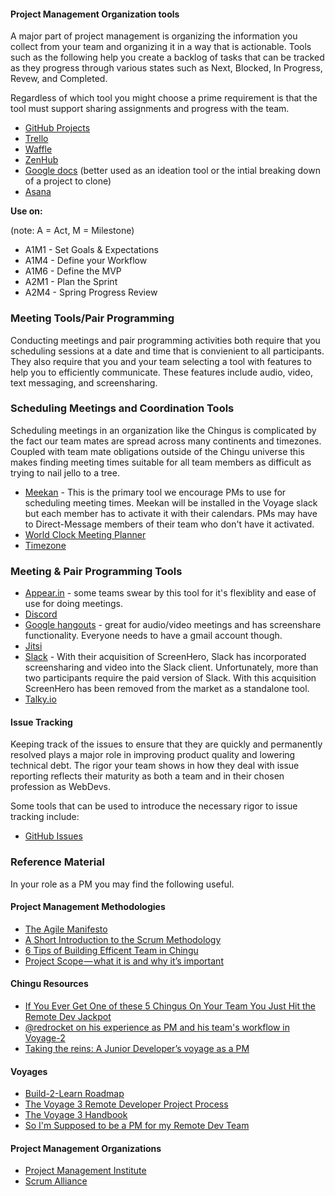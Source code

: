 #### Project Management Organization tools

A major part of project management is organizing the information you collect
from your team and organizing it in a way that is actionable. Tools such as the
following help you create a backlog of tasks that can be tracked as they 
progress through various states such as Next, Blocked, In Progress, Revew, and
Completed.

Regardless of which tool you might choose a prime requirement is that the tool
must support sharing assignments and progress with the team.

- [GitHub Projects](https://help.github.com/articles/about-project-boards/)
- [Trello](www.trello.com)
- [Waffle](www.waffle.io)
- [ZenHub](https://www.zenhub.com/)
- [Google docs](https://docs.google.com/) (better used as an ideation tool or the intial breaking down of a project to clone)
- [Asana](www.asana.com)

**Use on:** 

(note: A = Act, M = Milestone)
- A1M1 - Set Goals & Expectations
- A1M4 - Define your Workflow
- A1M6 - Define the MVP
- A2M1 - Plan the Sprint 
- A2M4 - Spring Progress Review 

### Meeting Tools/Pair Programming

Conducting meetings and pair programming activities both require that you
scheduling sessions at a date and time that is convienient to all
participants. They also require that you and your team selecting a tool 
with features to help you to efficiently communicate. These features include
audio, video, text messaging, and screensharing. 

### Scheduling Meetings and Coordination Tools

Scheduling meetings in an organization like the Chingus is complicated by the
fact our team mates are spread across many continents and timezones. Coupled
with team mate obligations outside of the Chingu universe this makes finding
meeting times suitable for all team members as difficult as trying to nail
jello to a tree.

- [Meekan](https://meekan.com/) - This is the primary tool we encourage PMs to use for scheduling meeting times. Meekan will be installed in the Voyage slack but each member has to activate it with their calendars. PMs may have to Direct-Message members of their team who don't have it activated. 
- [World Clock Meeting Planner](https://www.timeanddate.com/worldclock/meeting.html)
- [Timezone](http://timezone.me/en/meeting-planner)

### Meeting & Pair Programming Tools

- [Appear.in](https://appear.in/) - some teams swear by this tool for it's flexiblity and ease of use for doing meetings.
- [Discord](https://discord.com) 
- [Google hangouts](https://hangouts.google.com/) - great for audio/video meetings and has screenshare functionality. Everyone needs to have a gmail account though.
- [Jitsi](https://meet.jit.si)
- [Slack](https://slack.com) - With their acquisition of ScreenHero, Slack has incorporated screensharing and video into the Slack client. Unfortunately, more than two participants require the paid version of Slack. With this acquisition ScreenHero has been removed from the market as a standalone tool.
- [Talky.io](https://talky.io) 

#### Issue Tracking

Keeping track of the issues to ensure that they are quickly and permanently
resolved plays a major role in improving product quality and lowering technical
debt. The rigor your team shows in how they deal with issue reporting reflects
their maturity as both a team and in their chosen profession as WebDevs.

Some tools that can be used to introduce the necessary rigor to issue tracking
include:

- [GitHub Issues](https://guides.github.com/features/issues/)

### Reference Material

In your role as a PM you may find the following useful.

#### Project Management Methodologies

- [The Agile Manifesto](http://agilemanifesto.org/)
- [A Short Introduction to the Scrum Methodology](https://medium.com/chingu/a-short-introduction-to-the-scrum-methodology-7a23431b9f17)
- [6 Tips of Building Efficent Team in Chingu](https://medium.com/chingu/6-tips-of-building-efficient-team-in-chingu-3477c2f7305b)
- [Project Scope — what it is and why it’s important](https://medium.com/chingu/project-scope-what-it-is-and-why-its-important-1a07c8e07dbf)

#### Chingu Resources

- [If You Ever Get One of these 5 Chingus On Your Team You Just Hit the Remote Dev Jackpot](https://medium.com/chingu/if-you-ever-get-one-these-5-chingus-on-your-team-you-just-hit-the-remote-dev-jackpot-79a1e22de12a)
- [@redrocket on his experience as PM and his team's workflow in Voyage-2](https://youtu.be/6TsFBW-c6to)
- [Taking the reins: A Junior Developer’s voyage as a PM](https://medium.com/chingu/taking-the-reins-a-junior-developers-voyage-as-a-pm-c2883ae04467)


#### Voyages

- [Build-2-Learn Roadmap](https://medium.com/chingu/voyage-build-2-learn-roadmap-ba4e25dda59e)
- [The Voyage 3 Remote Developer Project Process](https://medium.com/chingu/the-voyage-3-remote-developer-project-process-2eda5aea2d51)
- [The Voyage 3 Handbook](https://medium.com/chingu/the-voyage-3-handbook-1487c688a17a)
- [So I'm Supposed to be a PM for my Remote Dev Team](https://medium.com/@tropicalchancer/so-im-supposed-to-be-a-project-manager-for-my-remote-dev-team-what-the-do-i-do-4fb8a244b85f)

#### Project Management Organizations

- [Project Management Institute](https://www.pmi.org/)
- [Scrum Alliance](https://scrumalliance.org)